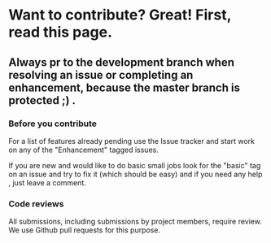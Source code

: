 # Want to contribute? Great! First, read this page.

## Always pr to the development branch when resolving an issue or completing an enhancement, because the master branch is protected ;) . 

### Before you contribute

For a list of features already pending use the Issue tracker and start work on any of the "Enhancement" tagged issues.

If you are new and would like to do basic small jobs look for the "basic" tag on an issue and try to fix it (which should be easy) and if you need any help , just leave a comment.

### Code reviews
All submissions, including submissions by project members, require review. We
use Github pull requests for this purpose.
